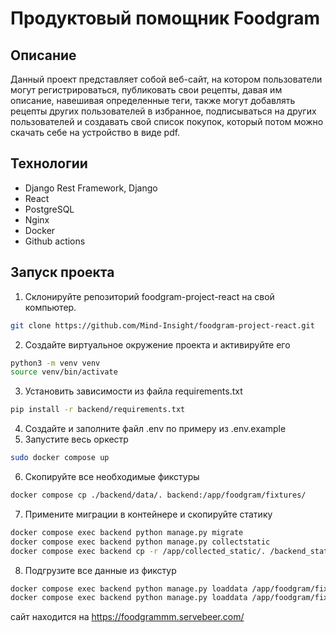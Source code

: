 # Продуктовый помощник Foodgram

## Описание
Данный проект представляет собой веб-сайт, на котором пользователи могут регистрироваться, публиковать свои рецепты, давая им описание, навешивая определенные теги, также могут добавлять рецепты других пользователей в избранное, подписываться на других пользователей и создавать свой список покупок, который потом можно скачать себе на устройство в виде pdf.

## Технологии
- Django Rest Framework, Django
- React
- PostgreSQL
- Nginx
- Docker
- Github actions

## Запуск проекта
1. Склонируйте репозиторий foodgram-project-react на свой компьютер.
```bash
git clone https://github.com/Mind-Insight/foodgram-project-react.git
```
2. Создайте виртуальное окружение проекта и активируйте его
```bash
python3 -m venv venv
source venv/bin/activate
```
3. Установить зависимости из файла requirements.txt
```bash
pip install -r backend/requirements.txt
```
4. Создайте и заполните файл .env по примеру из .env.example
5. Запустите весь оркестр
```bash
sudo docker compose up
```
6. Скопируйте все необходимые фикстуры
```bash
docker compose cp ./backend/data/. backend:/app/foodgram/fixtures/
```
7. Примените миграции в контейнере и скопируйте статику
```bash
docker compose exec backend python manage.py migrate
docker compose exec backend python manage.py collectstatic
docker compose exec backend cp -r /app/collected_static/. /backend_static/static/
```
8. Подгрузите все данные из фикстур
```bash
docker compose exec backend python manage.py loaddata /app/foodgram/fixtures/ingredients.json
docker compose exec backend python manage.py loaddata /app/foodgram/fixtures/tags.json
```

сайт находится на https://foodgrammm.servebeer.com/